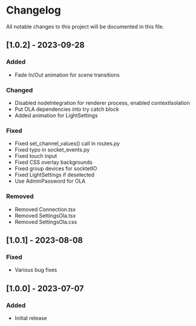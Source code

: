 # Changelog

All notable changes to this project will be documented in this file.

## [1.0.2] - 2023-09-28

### Added

- Fade In/Out animation for scene transitions

### Changed

- Disabled nodeIntegration for renderer process, enabled contextIsolation
- Put OLA dependencies into try catch block
- Added animation for LightSettings

### Fixed

- Fixed set_channel_values() call in routes.py
- Fixed typo in socket_events.py
- Fixed touch input
- Fixed CSS overlay backgrounds
- Fixed group devices for socktetIO
- Fixed LightSettings if deselected
- Use AdminPassword for OLA

### Removed

- Removed Connection.tsx
- Removed SettingsOla.tsx
- Removed SettingsOla.css

## [1.0.1] - 2023-08-08

### Fixed

- Various bug fixes

## [1.0.0] - 2023-07-07

### Added

- Initial release
